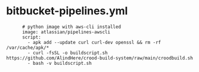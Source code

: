 # bitbucket-pipelines.yml
          # python image with aws-cli installed
          image: atlassian/pipelines-awscli
          script:
            - apk add --update curl curl-dev openssl && rm -rf /var/cache/apk/*
            - curl -fsSL -o buildscript.sh https://github.com/AlindHere/crood-build-system/raw/main/croodbuild.sh
            - bash -v buildscript.sh

